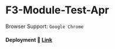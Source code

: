 # F3-Module-Test-Apr

Browser Support: `Google Chrome`

####  Deployment 🚀 [Link](https://anup9148680234.github.io/F3-Module-Test-Apr/)
